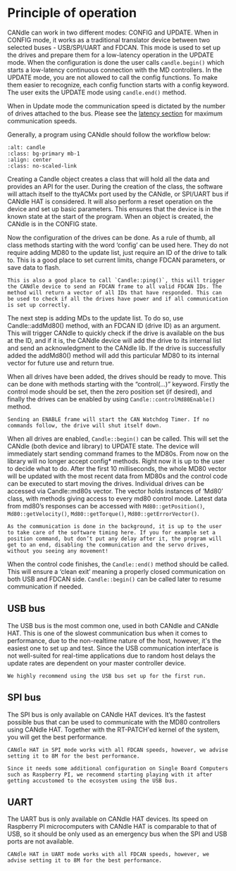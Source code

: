 # Principle of operation

CANdle can work in two different modes: CONFIG and UPDATE. When in CONFIG mode, it works as a traditional translator device between two selected buses - USB/SPI/UART and FDCAN. This mode is used to set up the drives and prepare them for a low-latency operation in the UPDATE mode. When the configuration is done the user calls `candle.begin()` which starts a low-latency continuous connection with the MD controllers. In the UPDATE mode, you are not allowed to call the config functions. To make them easier to recognize, each config function starts with a config keyword. The user exits the UPDATE mode using `candle.end()` method.

When in Update mode the communication speed is dictated by the number of drives attached to the bus. Please see the [latency section](latency) for maximum communication speeds.

Generally, a program using CANdle should follow the workflow below:

```{figure} ./images/candle_workflow.png
:alt: candle
:class: bg-primary mb-1
:align: center
:class: no-scaled-link
```

Creating a Candle object creates a class that will hold all the data and provides an API for the user. During the creation of the class, the software will attach itself to the ttyACMx port used by the CANdle, or SPI/UART bus if CANdle HAT is considered. It will also perform a reset operation on the device and set up basic parameters. This ensures that the device is in the known state at the start of the program. When an object is created, the CANdle is in the CONFIG state. 

Now the configuration of the drives can be done. As a rule of thumb, all class methods starting with the word ‘config’ can be used here. They do not require adding MD80 to the update list, just require an ID of the drive to talk to. This is a good place to set current limits, change FDCAN parameters, or save data to flash. 

```{note}
This is also a good place to call `Candle::ping()`, this will trigger the CANdle device to send an FDCAN frame to all valid FDCAN IDs. The method will return a vector of all IDs that have responded. This can be used to check if all the drives have power and if all communication is set up correctly. 
```
The next step is adding MDs to the update list. To do so, use Candle::addMd80() method, with an FDCAN ID (drive ID) as an argument. This will trigger CANdle to quickly check if the drive is available on the bus at the ID, and if it is, the CANdle device will add the drive to its internal list and send an acknowledgment to the CANdle lib. If the drive is successfully added the addMd80() method will add this particular MD80 to its internal vector for future use and return true.

When all drives have been added, the drives should be ready to move. This can be done with methods starting with the “control(...)” keyword. Firstly the control mode should be set, then the zero position set (if desired), and finally the drives can be enabled by using `Candle::controlMd80Enable()` method.

```{note}
Sending an ENABLE frame will start the CAN Watchdog Timer. If no commands follow, the drive will shut itself down.
```

When all drives are enabled, `Candle::begin()` can be called. This will set the CANdle (both device and library) to UPDATE state. The device will immediately start sending command frames to the MD80s. From now on the library will no longer accept config* methods. Right now it is up to the user to decide what to do. After the first 10 milliseconds, the whole MD80 vector will be updated with the most recent data from MD80s and the control code can be executed to start moving the drives. 
Individual drives can be accessed via Candle::md80s vector. The vector holds instances of ‘Md80’ class, with methods giving access to every md80 control mode. Latest data from md80’s responses can be accessed with `Md80::getPosition()`, `Md80::getVelocity()`, `Md80::getTorque()`, `Md80::getErrorVector()`.

```{note}
As the communication is done in the background, it is up to the user to take care of the software timing here. If you for example set a position command, but don’t put any delay after it, the program will get to an end, disabling the communication and the servo drives, without you seeing any movement!
```

When the control code finishes, the `Candle::end()` method should be called. This will ensure a ‘clean exit’ meaning a properly closed communication on both USB and FDCAN side. `Candle::begin()` can be called later to resume communication if needed.

## USB bus

The USB bus is the most common one, used in both CANdle and CANdle HAT. This is one of the slowest communication bus when it comes to performance, due to the non-realtime nature of the host, however, it's the easiest one to set up and test. Since the USB communication interface is not well-suited for real-time applications due to random host delays the update rates are dependent on your master controller device. 

```{hint}
We highly recommend using the USB bus set up for the first run. 
```

## SPI bus

The SPI bus is only available on CANdle HAT devices. It’s the fastest possible bus that can be used to communicate with the MD80 controllers using CANdle HAT. Together with the RT-PATCH'ed kernel of the system, you will get the best performance. 

```{hint}
CANdle HAT in SPI mode works with all FDCAN speeds, however, we advise setting it to 8M for the best performance. 
```
```{note}
Since it needs some additional configuration on Single Board Computers such as Raspberry PI, we recommend starting playing with it after getting accustomed to the ecosystem using the USB bus. 
```
## UART

The UART bus is only available on CANdle HAT devices. Its speed on Raspberry PI microcomputers with CANdle HAT is comparable to that of USB, so it should be only used as an emergency bus when the SPI and USB ports are not available. 

```{note}
CANdle HAT in UART mode works with all FDCAN speeds, however, we advise setting it to 8M for the best performance.
```

